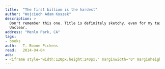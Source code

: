 ```yaml
---
title:	"The first billion is the hardest"
author: "Wojciech Adam Koszek"
description: >
  Don't remember this one. Title is definitely sketchy, even for my taste.
  Unclear.
address: "Menlo Park, CA"
tags:
- books
auth:	T. Boone Pickens
read:	2014-04-04
ads:
- <iframe style="width:120px;height:240px;" marginwidth="0" marginheight="0" scrolling="no" frameborder="0" src="//ws-na.amazon-adsystem.com/widgets/q?ServiceVersion=20070822&OneJS=1&Operation=GetAdHtml&MarketPlace=US&source=ss&ref=ss_til&ad_type=product_link&tracking_id=wkoszek08-20&marketplace=amazon&region=US&placement=B0017SUYWS&asins=B0017SUYWS&linkId=P547SIEK75CHIXPP&show_border=false&link_opens_in_new_window=true&price_color=333333&title_color=C00000&bg_color=FFFFFF"> </iframe>
---
```


